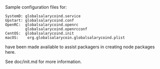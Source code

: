 Sample configuration files for:
```
SystemD: globalsalarycoind.service
Upstart: globalsalarycoind.conf
OpenRC:  globalsalarycoind.openrc
         globalsalarycoind.openrcconf
CentOS:  globalsalarycoind.init
macOS:    org.globalsalarycoin.globalsalarycoind.plist
```
have been made available to assist packagers in creating node packages here.

See doc/init.md for more information.
